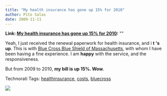 ```yaml
---
title: "My health insurance has gone up 15% for 2010"
author: Pito Salas
date: 2009-11-11
---
```


**Link: [My health insurance has gone up 15% for 2010](None):** ""



Yeah, I just received the renewal paperwork for health insurance, and i **t 's
up**. This is with [Blue Cross Blue Shield of
Massachusetts](<http://www.bluecrossma.com/common/en_US/index.jsp>), with whom
I have been having a fine experience. I am **happy** with the service, and the
responsiveness.

But from 2009 to 2010, **my bill is up 15%. Wow.**

Technorati Tags:
[healthinsurance](<http://technorati.com/tag/healthinsurance>),
[costs](<http://technorati.com/tag/costs>),
[bluecross](<http://technorati.com/tag/bluecross>)

![](https://i0.wp.com/img.zemanta.com/pixy.gif?w=584)


